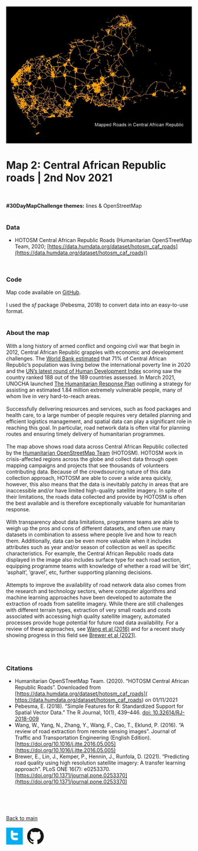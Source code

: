
![map2](/maps/map2_caf_roads.jpg)

# Map 2: Central African Republic roads | 2nd Nov 2021

<br />

**#30DayMapChallenge themes:** lines & OpenStreetMap <br />
<br />

### Data

- HOTOSM Central African Republic Roads (Humanitarian OpenSTreetMap Team, 2020; [https://data.humdata.org/dataset/hotosm_caf_roads](https://data.humdata.org/dataset/hotosm_caf_roads)) <br />
<br />

### Code

Map code available on [GitHub](https://github.com/cadooley/map_challenge_2021/blob/main/RScripts/map2_caf_roads.R). <br />
<br />
I used the *sf* package (Pebesma, 2018) to convert data into an easy-to-use format. <br />
<br />

### About the map


With a long history of armed conflict and ongoing civil war that begin in 2012, Central African Republic grapples with economic and development challenges. The [World Bank estimated](https://www.worldbank.org/en/country/centralafricanrepublic/overview#1) that 71% of Central African Republic’s population was living below the international poverty line in 2020 and the [UN’s latest round of Human Development Index](http://hdr.undp.org/en/countries/profiles/CAF) scoring saw the country ranked 188 out of the 189 countries assessed. In March 2021, UNOCHA launched [The Humanitarian Response Plan](https://reports.unocha.org/en/country/car/card/3Odeib7bvk/) outlining a strategy for assisting an estimated 1.84 million extremely vulnerable people, many of whom live in very hard-to-reach areas. <br />
<br />
Successfully delivering resources and services, such as food packages and health care, to a large number of people requires very detailed planning and efficient logistics management, and spatial data can play a significant role in reaching this goal. In particular, road network data is often vital for planning routes and ensuring timely delivery of humanitarian programmes. <br />
<br />
The map above shows road data across Central African Republic collected by the [Humanitarian OpenStreetMap Team](https://www.hotosm.org/where-we-work/central-african-republic/) (HOTOSM). HOTOSM work in crisis-affected regions across the globe and collect data through open mapping campaigns and projects that see thousands of volunteers contributing data. Because of the crowdsourcing nature of this data collection approach, HOTOSM are able to cover a wide area quickly, however, this also means that the data is inevitably patchy in areas that are inaccessible and/or have limited high-quality satellite imagery. In spite of their limitations, the roads data collected and provide by HOTOSM is often the best available and is therefore exceptionally valuable for humanitarian response. <br />
<br />
With transparency about data limitations, programme teams are able to weigh up the pros and cons of different datasets, and often use many datasets in combination to assess where people live and how to reach them. Additionally, data can be even more valuable when it includes attributes such as year and/or season of collection as well as specific characteristics. For example, the Central African Republic roads data displayed in the image also includes surface type for each road section, equipping programme teams with knowledge of whether a road will be ‘dirt’, ‘asphalt’, ‘gravel’, etc, further supporting planning decisions. <br />
<br />
Attempts to improve the availability of road network data also comes from the research and technology sectors, where computer algorithms and machine learning approaches have been developed to automate the extraction of roads from satellite imagery. While there are still challenges with different terrain types, extraction of very small roads and costs associated with accessing high quality satellite imagery, automated processes provide huge potential for future road data availability. For a review of these approaches, see [Wang et al (2016)](https://www.sciencedirect.com/science/article/pii/S2095756416301076#!) and for a recent study showing progress in this field see [Brewer et al (2021)](https://journals.plos.org/plosone/article?id=10.1371/journal.pone.0253370). <br />
<br />


<br />

### Citations

- Humanitarian OpenSTreetMap Team. (2020). “HOTOSM Central African Republic Roads”. Downloaded from [https://data.humdata.org/dataset/hotosm_caf_roads]( https://data.humdata.org/dataset/hotosm_caf_roads) on 01/11/2021
- Pebesma, E. (2018). “Simple Features for R: Standardized Support for Spatial Vector Data.” The R Journal, 10(1), 439–446. [doi: 10.32614/RJ-2018-009](https://doi.org/10.32614/RJ-2018-009)
- Wang, W., Yang, N., Zhang, Y., Wang, F., Cao, T., Eklund, P. (2016). “A review of road extraction from remote sensing images”. Journal of Traffic and Transportation Engineering (English Edition). [https://doi.org/10.1016/j.jtte.2016.05.005](https://doi.org/10.1016/j.jtte.2016.05.005)
- Brewer, E., Lin, J., Kemper, P., Hennin, J., Runfola, D. (2021). “Predicting road quality using high resolution satellite imagery: A transfer learning approach”. PLoS ONE 16(7): e0253370. [https://doi.org/10.1371/journal.pone.0253370](https://doi.org/10.1371/journal.pone.0253370)

<br /> <br /> <br /> <br />
[Back to main](https://cadooley.github.io/)
<br /> <br />
[![twitter](/maps/twitter_t_logo_small.png)](https://twitter.com/Claire_Dooley)
&nbsp;
[![github](/maps/GitHub-Mark-64px_small.png)](https://github.com/cadooley)
